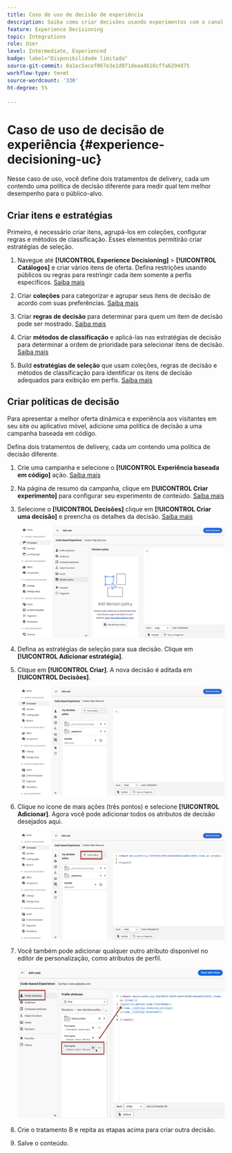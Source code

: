 ```yaml
---
title: Caso de uso de decisão de experiência
description: Saiba como criar decisões usando experimentos com o canal baseado em código
feature: Experience Decisioning
topic: Integrations
role: User
level: Intermediate, Experienced
badge: label="Disponibilidade limitada"
source-git-commit: 8a1ec5acef067e3e1d971deaa4b10cffa6294d75
workflow-type: tm+mt
source-wordcount: '330'
ht-degree: 5%

---
```


# Caso de uso de decisão de experiência {#experience-decisioning-uc}

Nesse caso de uso, você define dois tratamentos de delivery, cada um contendo uma política de decisão diferente para medir qual tem melhor desempenho para o público-alvo.

## Criar itens e estratégias

Primeiro, é necessário criar itens, agrupá-los em coleções, configurar regras e métodos de classificação. Esses elementos permitirão criar estratégias de seleção.

1. Navegue até **[!UICONTROL Experience Decisioning]** > **[!UICONTROL Catálogos]** e criar vários itens de oferta. Defina restrições usando públicos ou regras para restringir cada item somente a perfis específicos. [Saiba mais](items.md)

   <!--
   1. From the items list, click the **[!UICONTROL Edit schema]** button  and edit the custom attributes if needed. [Learn how to work with catalogs](catalogs.md)-->

1. Criar **coleções** para categorizar e agrupar seus itens de decisão de acordo com suas preferências. [Saiba mais](collections.md)

1. Criar **regras de decisão** para determinar para quem um item de decisão pode ser mostrado. [Saiba mais](rules.md)

1. Criar **métodos de classificação** e aplicá-las nas estratégias de decisão para determinar a ordem de prioridade para selecionar itens de decisão. [Saiba mais](ranking.md)

1. Build **estratégias de seleção** que usam coleções, regras de decisão e métodos de classificação para identificar os itens de decisão adequados para exibição em perfis. [Saiba mais](selection-strategies.md)

## Criar políticas de decisão

Para apresentar a melhor oferta dinâmica e experiência aos visitantes em seu site ou aplicativo móvel, adicione uma política de decisão a uma campanha baseada em código.

Defina dois tratamentos de delivery, cada um contendo uma política de decisão diferente.

1. Crie uma campanha e selecione o **[!UICONTROL Experiência baseada em código]** ação. [Saiba mais](../code-based/create-code-based.md)

1. Na página de resumo da campanha, clique em **[!UICONTROL Criar experimento]** para configurar seu experimento de conteúdo. [Saiba mais](../campaigns/content-experiment.md)

1. Selecione o **[!UICONTROL Decisões]** clique em **[!UICONTROL Criar uma decisão]** e preencha os detalhes da decisão. [Saiba mais](create-decision.md)

   ![](assets/decision-code-based-create.png)

1. Defina as estratégias de seleção para sua decisão. Clique em **[!UICONTROL Adicionar estratégia]**.

1. Clique em **[!UICONTROL Criar]**. A nova decisão é aditada em **[!UICONTROL Decisões]**.

   ![](assets/decision-code-based-decision-added.png)

1. Clique no ícone de mais ações (três pontos) e selecione **[!UICONTROL Adicionar]**. Agora você pode adicionar todos os atributos de decisão desejados aqui.

   ![](assets/decision-code-based-add-decision.png)

1. Você também pode adicionar qualquer outro atributo disponível no editor de personalização, como atributos de perfil.

   ![](assets/decision-code-based-decision-profile-attribute.png)

1. Crie o tratamento B e repita as etapas acima para criar outra decisão.

1. Salve o conteúdo.


